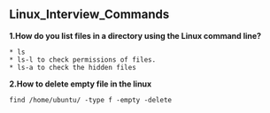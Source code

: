 ## Linux_Interview_Commands

**1.How do you list files in a directory using the Linux command line?**
```
* ls
* ls-l to check permissions of files.
* ls-a to check the hidden files
```
 
**2.How to delete empty file in the linux**
```
find /home/ubuntu/ -type f -empty -delete
```

